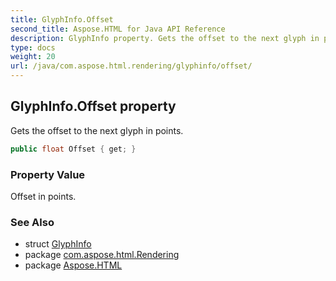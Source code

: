```yaml
---
title: GlyphInfo.Offset
second_title: Aspose.HTML for Java API Reference
description: GlyphInfo property. Gets the offset to the next glyph in points
type: docs
weight: 20
url: /java/com.aspose.html.rendering/glyphinfo/offset/
---
```

## GlyphInfo.Offset property

Gets the offset to the next glyph in points.

```java
public float Offset { get; }
```

### Property Value

Offset in points.

### See Also

* struct [GlyphInfo](../)
* package [com.aspose.html.Rendering](../../glyphinfo/)
* package [Aspose.HTML](../../../)

